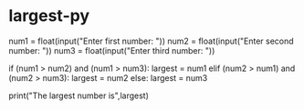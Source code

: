 # largest-py
num1 = float(input("Enter first number: "))
num2 = float(input("Enter second number: "))
num3 = float(input("Enter third number: "))

if (num1 > num2) and (num1 > num3):
   largest = num1
elif (num2 > num1) and (num2 > num3):
   largest = num2
else:
   largest = num3

print("The largest number is",largest)

